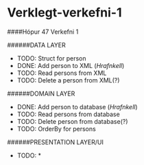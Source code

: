 # Verklegt-verkefni-1
####Hópur 47
Verkefni 1


######DATA LAYER
- TODO: Struct for person
- DONE: Add person to XML (*Hrafnkell*)
- TODO: Read persons from XML
- TODO: Delete a person from XML(?)

######DOMAIN LAYER
- DONE: Add person to database (*Hrafnkell*)
- TODO: Read persons from database
- TODO: Delete person from database(?)
- TODO: OrderBy for persons

######PRESENTATION LAYER/UI
- TODO: *
